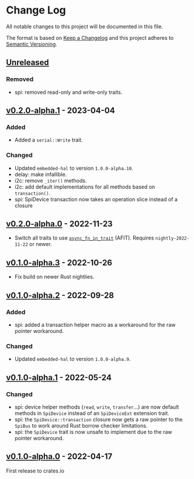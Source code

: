 # Change Log

All notable changes to this project will be documented in this file.

The format is based on [Keep a Changelog](http://keepachangelog.com/)
and this project adheres to [Semantic Versioning](http://semver.org/).

## [Unreleased]

### Removed
- spi: removed read-only and write-only traits.

## [v0.2.0-alpha.1] - 2023-04-04

### Added
- Added a `serial::Write` trait.

### Changed
- Updated `embedded-hal` to version `1.0.0-alpha.10`.
- delay: make infallible.
- i2c: remove `_iter()` methods.
- i2c: add default implementations for all methods based on `transaction()`.
- spi: SpiDevice transaction now takes an operation slice instead of a closure

## [v0.2.0-alpha.0] - 2022-11-23

- Switch all traits to use [`async_fn_in_trait`](https://blog.rust-lang.org/inside-rust/2022/11/17/async-fn-in-trait-nightly.html) (AFIT). Requires `nightly-2022-11-22` or newer.

## [v0.1.0-alpha.3] - 2022-10-26

- Fix build on newer Rust nightlies.

## [v0.1.0-alpha.2] - 2022-09-28

### Added
- spi: added a transaction helper macro as a workaround for the raw pointer workaround.

### Changed
- Updated `embedded-hal` to version `1.0.0-alpha.9`.

## [v0.1.0-alpha.1] - 2022-05-24

### Changed

- spi: device helper methods (`read`, `write`, `transfer`...) are now default methods in `SpiDevice` instead of an `SpiDeviceExt` extension trait.
- spi: the `SpiDevice::transaction` closure now gets a raw pointer to the `SpiBus` to work around Rust borrow checker limitations.
- spi: the `SpiDevice` trait is now unsafe to implement due to the raw pointer workaround.


## [v0.1.0-alpha.0] - 2022-04-17

First release to crates.io


[Unreleased]: https://github.com/rust-embedded/embedded-hal/compare/embedded-hal-async-v0.2.0-alpha.1...HEAD
[v0.2.0-alpha.1]: https://github.com/rust-embedded/embedded-hal/compare/embedded-hal-async-v0.2.0-alpha.0...embedded-hal-async-v0.2.0-alpha.1
[v0.2.0-alpha.0]: https://github.com/rust-embedded/embedded-hal/compare/embedded-hal-async-v0.1.0-alpha.3...embedded-hal-async-v0.2.0-alpha.0
[v0.1.0-alpha.3]: https://github.com/rust-embedded/embedded-hal/compare/embedded-hal-async-v0.1.0-alpha.2...embedded-hal-async-v0.1.0-alpha.3
[v0.1.0-alpha.2]: https://github.com/rust-embedded/embedded-hal/compare/embedded-hal-async-v0.1.0-alpha.1...embedded-hal-async-v0.1.0-alpha.2
[v0.1.0-alpha.1]: https://github.com/rust-embedded/embedded-hal/compare/embedded-hal-async-v0.1.0-alpha.0...embedded-hal-async-v0.1.0-alpha.1
[v0.1.0-alpha.0]: https://github.com/rust-embedded/embedded-hal/tree/embedded-hal-async-v0.1.0-alpha.0
